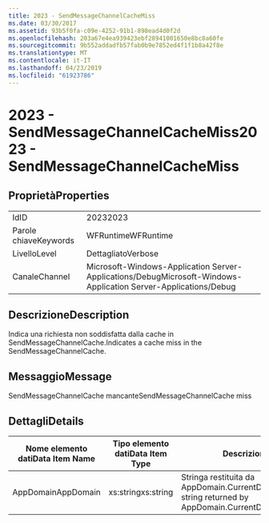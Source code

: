 ```yaml
---
title: 2023 - SendMessageChannelCacheMiss
ms.date: 03/30/2017
ms.assetid: 93b5f0fa-c09e-4252-91b1-898ead4d0f2d
ms.openlocfilehash: 203a67e4ea939423ebf28941001650e8bc8a60fe
ms.sourcegitcommit: 9b552addadfb57fab0b9e7852ed4f1f1b8a42f8e
ms.translationtype: MT
ms.contentlocale: it-IT
ms.lasthandoff: 04/23/2019
ms.locfileid: "61923786"
---
```

# <a name="2023---sendmessagechannelcachemiss"></a><span data-ttu-id="b31fe-102">2023 - SendMessageChannelCacheMiss</span><span class="sxs-lookup"><span data-stu-id="b31fe-102">2023 - SendMessageChannelCacheMiss</span></span>
## <a name="properties"></a><span data-ttu-id="b31fe-103">Proprietà</span><span class="sxs-lookup"><span data-stu-id="b31fe-103">Properties</span></span>  
  
|||  
|-|-|  
|<span data-ttu-id="b31fe-104">Id</span><span class="sxs-lookup"><span data-stu-id="b31fe-104">ID</span></span>|<span data-ttu-id="b31fe-105">2023</span><span class="sxs-lookup"><span data-stu-id="b31fe-105">2023</span></span>|  
|<span data-ttu-id="b31fe-106">Parole chiave</span><span class="sxs-lookup"><span data-stu-id="b31fe-106">Keywords</span></span>|<span data-ttu-id="b31fe-107">WFRuntime</span><span class="sxs-lookup"><span data-stu-id="b31fe-107">WFRuntime</span></span>|  
|<span data-ttu-id="b31fe-108">Livello</span><span class="sxs-lookup"><span data-stu-id="b31fe-108">Level</span></span>|<span data-ttu-id="b31fe-109">Dettagliato</span><span class="sxs-lookup"><span data-stu-id="b31fe-109">Verbose</span></span>|  
|<span data-ttu-id="b31fe-110">Canale</span><span class="sxs-lookup"><span data-stu-id="b31fe-110">Channel</span></span>|<span data-ttu-id="b31fe-111">Microsoft-Windows-Application Server-Applications/Debug</span><span class="sxs-lookup"><span data-stu-id="b31fe-111">Microsoft-Windows-Application Server-Applications/Debug</span></span>|  
  
## <a name="description"></a><span data-ttu-id="b31fe-112">Descrizione</span><span class="sxs-lookup"><span data-stu-id="b31fe-112">Description</span></span>  
 <span data-ttu-id="b31fe-113">Indica una richiesta non soddisfatta dalla cache in SendMessageChannelCache.</span><span class="sxs-lookup"><span data-stu-id="b31fe-113">Indicates a cache miss in the SendMessageChannelCache.</span></span>  
  
## <a name="message"></a><span data-ttu-id="b31fe-114">Messaggio</span><span class="sxs-lookup"><span data-stu-id="b31fe-114">Message</span></span>  
 <span data-ttu-id="b31fe-115">SendMessageChannelCache mancante</span><span class="sxs-lookup"><span data-stu-id="b31fe-115">SendMessageChannelCache miss</span></span>  
  
## <a name="details"></a><span data-ttu-id="b31fe-116">Dettagli</span><span class="sxs-lookup"><span data-stu-id="b31fe-116">Details</span></span>  
  
|<span data-ttu-id="b31fe-117">Nome elemento dati</span><span class="sxs-lookup"><span data-stu-id="b31fe-117">Data Item Name</span></span>|<span data-ttu-id="b31fe-118">Tipo elemento dati</span><span class="sxs-lookup"><span data-stu-id="b31fe-118">Data Item Type</span></span>|<span data-ttu-id="b31fe-119">Descrizione</span><span class="sxs-lookup"><span data-stu-id="b31fe-119">Description</span></span>|  
|--------------------|--------------------|-----------------|  
|<span data-ttu-id="b31fe-120">AppDomain</span><span class="sxs-lookup"><span data-stu-id="b31fe-120">AppDomain</span></span>|<span data-ttu-id="b31fe-121">xs:string</span><span class="sxs-lookup"><span data-stu-id="b31fe-121">xs:string</span></span>|<span data-ttu-id="b31fe-122">Stringa restituita da AppDomain.CurrentDomain.FriendlyName.</span><span class="sxs-lookup"><span data-stu-id="b31fe-122">The string returned by AppDomain.CurrentDomain.FriendlyName.</span></span>|
